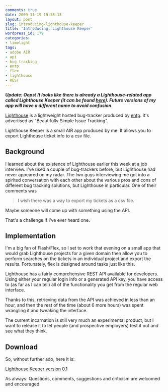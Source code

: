 ```yaml
---
comments: true
date: 2009-11-19 19:58:13
layout: post
slug: introducing-lighthouse-keeper
title: 'Introducing: Lighthouse Keeper'
wordpress_id: 179
categories:
- limelight
tags:
- adobe AIR
- api
- bug tracking
- entp
- flex
- lighthouse
- REST
---
```


**_Update: Oops! It looks like there is already a Lighthouse-related app called Lighthouse Keeper (it can be found [here](http://www.mcubedsw.com/software/lighthousekeeper)). Future versions of my app will have a different name to avoid confusion_**.

[Lighthouse](http://lighthouseapp.com/) is a lightweight hosted bug-tracker produced by [entp](http://entp.com/). It's advertised as "Beautifully Simple Issue Tracking".

Lighthouse Keeper is a small AIR app produced by me. It allows you to export Lighthouse ticket info to a csv file.


## Background


I learned about the existence of Lighthouse earlier this week at a job interview. I've used a couple of bug-trackers before, but Lighthouse had never appeared on my radar. The two guys interviewing me got into a spirited conversation with each other about the various pros and cons of different bug tracking solutions, but Lighthouse in particular. One of their comments was


> I wish there was a way to export my tickets as a csv file.

Maybe someone will come up with something using the API.


That's a challenge if I've ever heard one.


## Implementation


I'm a big fan of Flash/Flex, so I set to work that evening on a small app that would grab Lighthouse projects for a given domain then allow you to perform searches on the tickets in an individual project and export the results. Fortunately, flex is designed around tasks just like this.

Lighthouse has a fairly comprehensive REST API available for developers. Using either your regular login info or a generated API key, you have access to (as far as I can tell) all of the functionality you get from the regular web interface.

Thanks to this, retrieving data from the API was achieved in less than an hour, and then the rest of the time (about 6 more hours) was spent wrangling it and tweaking the interface.

The current incarnation is still very much an experimental product, but I want to release it to let people (and prospective employers) test it out and see what they think.


## Download


So, without further ado, here it is:

[Lighthouse Keeper version 0.1](http://theflyingdeveloper.com/misc/lighthousekeeper.air)

As always: Questions, comments, suggestions and criticism are welcomed and encouraged.
